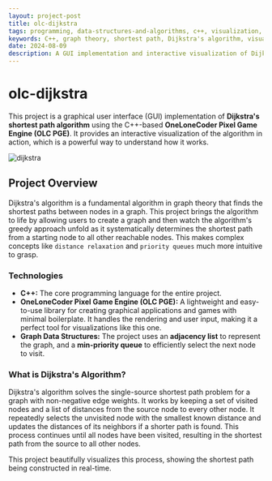 ```yaml
---
layout: project-post
title: olc-dijkstra
tags: programming, data-structures-and-algorithms, c++, visualization, olc
keywords: C++, graph theory, shortest path, Dijkstra's algorithm, visualization
date: 2024-08-09
description: A GUI implementation and interactive visualization of Dijkstra's shortest path algorithm using the OneLoneCoder Pixel Game Engine.
---
```


# olc-dijkstra

This project is a graphical user interface (GUI) implementation of **Dijkstra's shortest path algorithm** using the C++-based **OneLoneCoder Pixel Game Engine (OLC PGE)**. It provides an interactive visualization of the algorithm in action, which is a powerful way to understand how it works.

![dijkstra](https://user-images.githubusercontent.com/39678448/184523029-138e6915-8f88-4b95-a595-20350363bdbf.gif)

## Project Overview

Dijkstra's algorithm is a fundamental algorithm in graph theory that finds the shortest paths between nodes in a graph. This project brings the algorithm to life by allowing users to create a graph and then watch the algorithm's greedy approach unfold as it systematically determines the shortest path from a starting node to all other reachable nodes. This makes complex concepts like `distance relaxation` and `priority queues` much more intuitive to grasp.

### Technologies
- **C++:** The core programming language for the entire project.
- **OneLoneCoder Pixel Game Engine (OLC PGE):** A lightweight and easy-to-use library for creating graphical applications and games with minimal boilerplate. It handles the rendering and user input, making it a perfect tool for visualizations like this one.
- **Graph Data Structures:** The project uses an **adjacency list** to represent the graph, and a **min-priority queue** to efficiently select the next node to visit.

### What is Dijkstra's Algorithm?

Dijkstra's algorithm solves the single-source shortest path problem for a graph with non-negative edge weights. It works by keeping a set of visited nodes and a list of distances from the source node to every other node. It repeatedly selects the unvisited node with the smallest known distance and updates the distances of its neighbors if a shorter path is found. This process continues until all nodes have been visited, resulting in the shortest path from the source to all other nodes.

This project beautifully visualizes this process, showing the shortest path being constructed in real-time.
